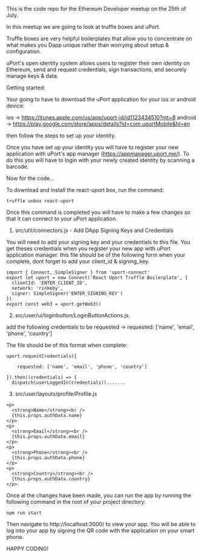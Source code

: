 This is the code repo for the Ethereum Developer meetup on the 25th of July.


In this meetup we are going to look at truffle boxes and uPort.


Truffle boxes are very helpful boilerplates that allow you to concentrate on what makes you Dapp unique rather than worrying about setup & configuration.

uPort's open identity system allows users to register their own identity on Ethereum, send and request credentials, sign transactions, and securely manage keys & data.


Getting started:


Your going to have to download the uPort application for your ios or android device:

ios -> https://itunes.apple.com/us/app/uport-id/id1123434510?mt=8
android -> https://play.google.com/store/apps/details?id=com.uportMobile&hl=en

then follow the steps to set up your identity.

Once you have set up your identity you will have to register your new application with uPort's app manager (https://appmanager.uport.me/). To do this you will have to login with your newly created identity by scanning a barcode.


Now for the code...

To download and install the react-uport box, run the command:

`truffle unbox react-uport`


Once this command is completed you will have to make a few changes so that it can connect to your uPort application.

1) src/util/connectors.js - Add DApp Signing Keys and Credentials

You will need to add your signing key and your credentials to this file. You get theses credentials when you register your new app with uPort application manager. this file should be of the following form when your complete, dont forget to add your client_id & signing_key.

```
import { Connect, SimpleSigner } from 'uport-connect'
export let uport = new Connect('React Uport Truffle Boilerplate', {
  clientId: 'ENTER_CLIENT_ID',
  network: 'rinkeby',
  signer: SimpleSigner('ENTER_SIGNING_KEY')
})
export const web3 = uport.getWeb3()
```


2) src/user/ui/loginbutton/LoginButtonActions.js

add the following credentials to be requested -> requested: ['name', 'email', 'phone', 'country']

The file should be of this format when complete:

```
uport.requestCredentials({

    requested: ['name', 'email', 'phone', 'country']

}).then((credentials) => {
  dispatch(userLoggedIn(credentials)).......

```

3) src/user/layouts/profile/Profile.js


```
<p>
  <strong>Name</strong><br />
  {this.props.authData.name}
</p>
<p>
  <strong>Email</strong><br />
  {this.props.authData.email}
</p>
<p>
  <strong>Phone</strong><br />
  {this.props.authData.phone}
</p>
<p>
  <strong>Country</strong><br />
  {this.props.authData.country}
</p>
```



Once al the changes have been made, you can run the app by running the following command in the root of your project directory:

`npm run start`

Then navigate to http://localhost:3000/ to view your app. You will be able to log into your app by signing the QR code with the application on your smart phone.


HAPPY CODING!
